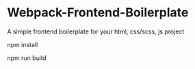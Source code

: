 # Webpack-Frontend-Boilerplate
A simple frontend boilerplate for your html, css/scss, js project

npm install

npm run build
